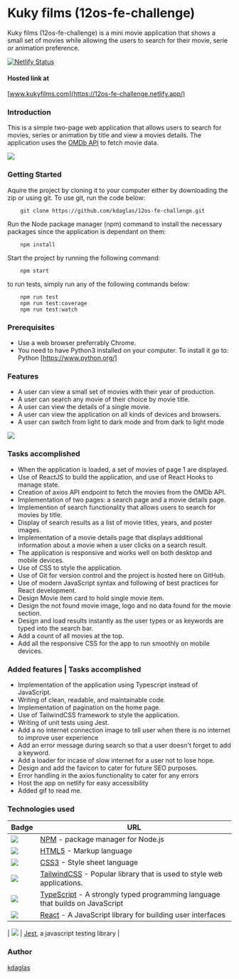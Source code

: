 # Kuky films (12os-fe-challenge)
 
Kuky films (12os-fe-challenge) is a mini movie application that shows a small set of movies while allowing the users to search for their movie, serie or animation preference.
 
[![Netlify Status](https://api.netlify.com/api/v1/badges/bb81b21c-18cf-4131-943b-ef15fb35eb8f/deploy-status)](https://app.netlify.com/sites/12os-fe-challenge/deploys)
 
#### Hosted link at
 
[www.kukyfilms.com](https://12os-fe-challenge.netlify.app/)
 
### Introduction
 
This is a simple two-page web application that allows users to search for movies, series or animation by title and view a movies details. The application uses the [OMDb API](http://www.omdbapi.com/) to fetch movie data.

![](mainCord.gif)

### Getting Started

Aquire the project by cloning it to your computer either by downloading the zip or using git.
To use git, run the code below:
```
    git clone https://github.com/kdaglas/12os-fe-challenge.git
```

Run the Node package manager (npm) command to install the necessary packages since the application is dependant on them:
```
    npm install
```

Start the project by running the following command:
```
    npm start
```
to run tests, simply run any of the following commands below:
```
    npm run test
    npm run test:coverage
    npm run test:watch 
```

### Prerequisites

- Use a web browser preferrably Chrome.
- You need to have Python3 installed on your computer. To install it go to:
  Python [https://www.python.org/]

### Features
 
- A user can view a small set of movies with their year of production.
- A user can search any movie of their choice by movie title.
- A user can view the details of a single movie.
- A user can view the application on all kinds of devices and browsers.
- A user can switch from light to dark mode and from dark to light mode



![](cord.gif)


### Tasks accomplished
 
- When the application is loaded, a set of movies of page 1 are displayed.
- Use of ReactJS to build the application, and use of React Hooks to manage state.
- Creation of axios API endpoint to fetch the movies from the OMDb API.
- Implementation of two pages: a search page and a movie details page.
- Implemention of search functionality that allows users to search for movies by title.
- Display of search results as a list of movie titles, years, and poster images.
- Implementation of a movie details page that displays additional information about a movie when a user clicks on a search
result.
- The application is responsive and works well on both desktop and mobile devices.
- Use of CSS to style the application.
- Use of Git for version control and the project is hosted here on GitHub.
- Use of modern JavaScript syntax and following of best practices for React development.
- Design Movie item card to hold single movie item.
- Design the not found movie image, logo and no data found for the movie section.
- Design and load results instantly as the user types or as keywords are typed into the search bar.
- Add a count of all movies at the top.
- Add all the responsive CSS for the app to run smoothly on mobile devices.
 
### Added features | Tasks accomplished

- Implementation of the application using Typescript instead of JavaScript.
- Writing of clean, readable, and maintainable code.
- Implementation of pagination on the home page.
- Use of TailwindCSS framework to style the application.
- Writing of unit tests using Jest.
- Add a no internet connection image to tell user when there is no internet to improve user experience
- Add an error message during search so that a user doesn't forget to add a keyword.
- Add a loader for incase of slow internet for a user not to lose hope.
- Design and add the favicon to cater for future SEO purposes.
- Error handling in the axios functionality to cater for any errors
- Host the app on netlify for easy accessibility
- Added gif to read me.
 
### Technologies used


| Badge                | URL                  |
| -------------------- | -------------------- |
| <img src="https://img.shields.io/badge/npm-CB3837?style=for-the-badge&logo=npm&logoColor=white"/> | [NPM](https://www.npmjs.com/) - package manager for Node.js |
| <img src="https://img.shields.io/badge/HTML5-E34F26?style=for-the-badge&logo=html5&logoColor=white"/> | [HTML5](https://html.com/) - Markup language |
| <img src="https://img.shields.io/badge/CSS3-1572B6?style=for-the-badge&logo=css3&logoColor=white"/> | [CSS3](https://css-tricks.com/) - Style sheet language |
| <img src="https://img.shields.io/badge/tailwindcss-%2338B2AC.svg?style=for-the-badge&logo=tailwind-css&logoColor=white"/> | [TailwindCSS](https://tailwindcss.com/) - Popular library that is used to style web applications. |
| <img src="https://img.shields.io/badge/typescript-%23007ACC.svg?style=for-the-badge&logo=typescript&logoColor=white"/> | [TypeScript](https://www.typescriptlang.org/) - A strongly typed programming language that builds on JavaScript |
| <img src="https://img.shields.io/badge/React-20232A?style=for-the-badge&logo=react&logoColor=61DAFB"/> | [React](https://reactjs.org/docs/getting-started.html) - A JavaScript library for building user interfaces |


| <img src="https://img.shields.io/badge/Jest-C21325?style=for-the-badge&logo=jest&logoColor=white"/> | [Jest](https://jestjs.io/), a javascript testing library |


### Author

[kdaglas](https://github.com/kdaglas)
